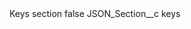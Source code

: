 <?xml version="1.0" encoding="UTF-8"?>
<CustomMetadata xmlns="http://soap.sforce.com/2006/04/metadata" xmlns:xsi="http://www.w3.org/2001/XMLSchema-instance" xmlns:xsd="http://www.w3.org/2001/XMLSchema">
    <label>Keys section</label>
    <protected>false</protected>
    <values>
        <field>JSON_Section__c</field>
        <value xsi:type="xsd:string">keys</value>
    </values>
</CustomMetadata>
